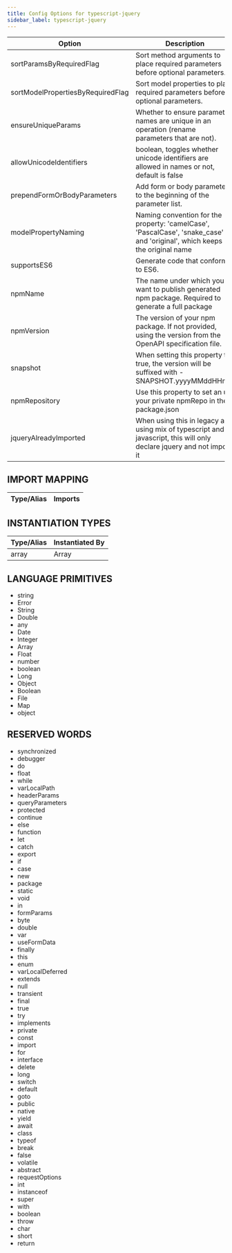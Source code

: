 ```yaml
---
title: Config Options for typescript-jquery
sidebar_label: typescript-jquery
---
```


| Option | Description | Values | Default |
| ------ | ----------- | ------ | ------- |
|sortParamsByRequiredFlag|Sort method arguments to place required parameters before optional parameters.| |true|
|sortModelPropertiesByRequiredFlag|Sort model properties to place required parameters before optional parameters.| |true|
|ensureUniqueParams|Whether to ensure parameter names are unique in an operation (rename parameters that are not).| |true|
|allowUnicodeIdentifiers|boolean, toggles whether unicode identifiers are allowed in names or not, default is false| |false|
|prependFormOrBodyParameters|Add form or body parameters to the beginning of the parameter list.| |false|
|modelPropertyNaming|Naming convention for the property: 'camelCase', 'PascalCase', 'snake_case' and 'original', which keeps the original name| |camelCase|
|supportsES6|Generate code that conforms to ES6.| |false|
|npmName|The name under which you want to publish generated npm package. Required to generate a full package| |null|
|npmVersion|The version of your npm package. If not provided, using the version from the OpenAPI specification file.| |1.0.0|
|snapshot|When setting this property to true, the version will be suffixed with -SNAPSHOT.yyyyMMddHHmm| |false|
|npmRepository|Use this property to set an url your private npmRepo in the package.json| |null|
|jqueryAlreadyImported|When using this in legacy app using mix of typescript and javascript, this will only declare jquery and not import it| |false|

## IMPORT MAPPING

| Type/Alias | Imports |
| ---------- | ------- |


## INSTANTIATION TYPES

| Type/Alias | Instantiated By |
| ---------- | --------------- |
|array|Array|


## LANGUAGE PRIMITIVES

<ul data-columns="2" style="list-style-type: disc;-webkit-columns:2;-moz-columns:2;columns:2;-moz-column-fill:auto;column-fill:auto"><li>string</li>
<li>Error</li>
<li>String</li>
<li>Double</li>
<li>any</li>
<li>Date</li>
<li>Integer</li>
<li>Array</li>
<li>Float</li>
<li>number</li>
<li>boolean</li>
<li>Long</li>
<li>Object</li>
<li>Boolean</li>
<li>File</li>
<li>Map</li>
<li>object</li>
</ul>

## RESERVED WORDS

<ul data-columns="2" style="list-style-type: disc;-webkit-columns:2;-moz-columns:2;columns:2;-moz-column-fill:auto;column-fill:auto"><li>synchronized</li>
<li>debugger</li>
<li>do</li>
<li>float</li>
<li>while</li>
<li>varLocalPath</li>
<li>headerParams</li>
<li>queryParameters</li>
<li>protected</li>
<li>continue</li>
<li>else</li>
<li>function</li>
<li>let</li>
<li>catch</li>
<li>export</li>
<li>if</li>
<li>case</li>
<li>new</li>
<li>package</li>
<li>static</li>
<li>void</li>
<li>in</li>
<li>formParams</li>
<li>byte</li>
<li>double</li>
<li>var</li>
<li>useFormData</li>
<li>finally</li>
<li>this</li>
<li>enum</li>
<li>varLocalDeferred</li>
<li>extends</li>
<li>null</li>
<li>transient</li>
<li>final</li>
<li>true</li>
<li>try</li>
<li>implements</li>
<li>private</li>
<li>const</li>
<li>import</li>
<li>for</li>
<li>interface</li>
<li>delete</li>
<li>long</li>
<li>switch</li>
<li>default</li>
<li>goto</li>
<li>public</li>
<li>native</li>
<li>yield</li>
<li>await</li>
<li>class</li>
<li>typeof</li>
<li>break</li>
<li>false</li>
<li>volatile</li>
<li>abstract</li>
<li>requestOptions</li>
<li>int</li>
<li>instanceof</li>
<li>super</li>
<li>with</li>
<li>boolean</li>
<li>throw</li>
<li>char</li>
<li>short</li>
<li>return</li>
</ul>
